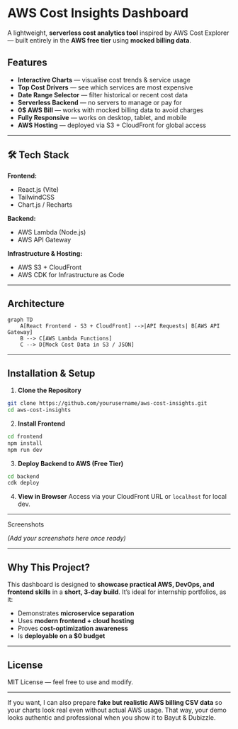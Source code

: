 
# AWS Cost Insights Dashboard

A lightweight, **serverless cost analytics tool** inspired by AWS Cost Explorer — built entirely in the **AWS free tier** using **mocked billing data**.

## Features

* **Interactive Charts** — visualise cost trends & service usage
* **Top Cost Drivers** — see which services are most expensive
* **Date Range Selector** — filter historical or recent cost data
* **Serverless Backend** — no servers to manage or pay for
* **0\$ AWS Bill** — works with mocked billing data to avoid charges
* **Fully Responsive** — works on desktop, tablet, and mobile
* **AWS Hosting** — deployed via S3 + CloudFront for global access

---

## 🛠 Tech Stack

**Frontend:**

* React.js (Vite)
* TailwindCSS
* Chart.js / Recharts

**Backend:**

* AWS Lambda (Node.js)
* AWS API Gateway

**Infrastructure & Hosting:**

* AWS S3 + CloudFront
* AWS CDK for Infrastructure as Code

---

## Architecture

```mermaid
graph TD
    A[React Frontend - S3 + CloudFront] -->|API Requests| B[AWS API Gateway]
    B --> C[AWS Lambda Functions]
    C --> D[Mock Cost Data in S3 / JSON]
```

---

## Installation & Setup

1. **Clone the Repository**

```bash
git clone https://github.com/yourusername/aws-cost-insights.git
cd aws-cost-insights
```

2. **Install Frontend**

```bash
cd frontend
npm install
npm run dev
```

3. **Deploy Backend to AWS (Free Tier)**

```bash
cd backend
cdk deploy
```

4. **View in Browser**
   Access via your CloudFront URL or `localhost` for local dev.

---

Screenshots

*(Add your screenshots here once ready)*

---

## Why This Project?

This dashboard is designed to **showcase practical AWS, DevOps, and frontend skills** in a **short, 3-day build**. It’s ideal for internship portfolios, as it:

* Demonstrates **microservice separation**
* Uses **modern frontend + cloud hosting**
* Proves **cost-optimization awareness**
* Is **deployable on a \$0 budget**

---

## License

MIT License — feel free to use and modify.

---

If you want, I can also prepare **fake but realistic AWS billing CSV data** so your charts look real even without actual AWS usage.
That way, your demo looks authentic and professional when you show it to Bayut & Dubizzle.
